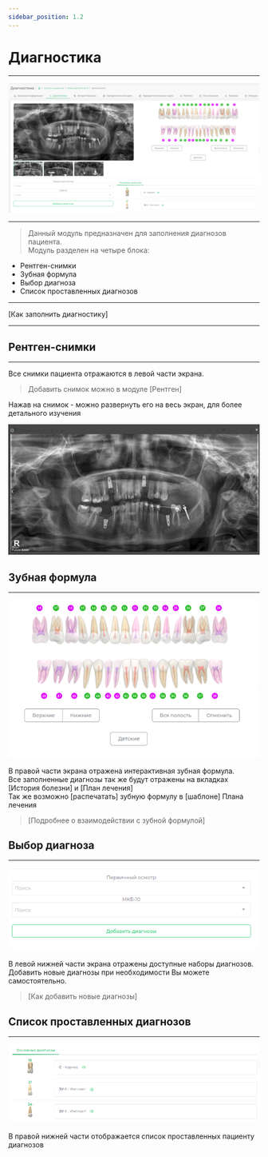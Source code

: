 ```yaml
---
sidebar_position: 1.2
---
```

# Диагностика  

---

![Диагностика](./assets/diagnoses/diagnostic.png)  

---

> Данный модуль предназначен для заполнения диагнозов пациента.  
> Модуль разделен на четыре блока:
 - Рентген-снимки  
 - Зубная формула  
 - Выбор диагноза  
 - Список проставленных диагнозов

---  

[Как заполнить диагностику]

---  

## Рентген-снимки

---  
Все снимки пациента отражаются в левой части экрана. 

> Добавить снимок можно в модуле [Рентген]

Нажав на снимок - можно развернуть его на весь экран, для более детального изучения

![просмотр снимка](./assets/diagnoses/d_x-ray_fsc.png)

## Зубная формула  

---  

![зубная формула](./assets/diagnoses/teeth_f.png)  

В правой части экрана отражена интерактивная зубная формула.  
Все заполненные диагнозы так же будут отражены на вкладках [История болезни] и [План лечения]  
Так же возможно [распечатать] зубную формулу в [шаблоне] Плана лечения  

> [Подробнее о взаимодействии с зубной формулой]  

## Выбор диагноза

---

![Выбор диагноза](./assets/diagnoses/d-select.png)  

В левой нижней части экрана отражены доступные наборы диагнозов. Добавить новые диагнозы при необходимости Вы можете самостоятельно.

> [Как добавить новые диагнозы]  

## Список проставленных диагнозов

---  

![Список диагнозов](./assets/diagnoses/d-selected.png)

В правой нижней части отображается список проставленных пациенту диагнозов